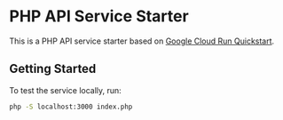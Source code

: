 <!--
 Copyright 2024 Google LLC

 Licensed under the Apache License, Version 2.0 (the "License");
 you may not use this file except in compliance with the License.
 You may obtain a copy of the License at

      https://www.apache.org/licenses/LICENSE-2.0

 Unless required by applicable law or agreed to in writing, software
 distributed under the License is distributed on an "AS IS" BASIS,
 WITHOUT WARRANTIES OR CONDITIONS OF ANY KIND, either express or implied.
 See the License for the specific language governing permissions and
 limitations under the License.
 -->

# PHP API Service Starter

This is a PHP API service starter based on [Google Cloud Run Quickstart](https://cloud.google.com/run/docs/quickstarts/build-and-deploy/deploy-php-service).

## Getting Started

To test the service locally, run:

```sh
php -S localhost:3000 index.php
```